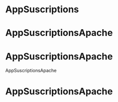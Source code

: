 # AppSuscriptions
# AppSuscriptionsApache
# AppSuscriptionsApache
AppSuscriptionsApache
# AppSuscriptionsApache
